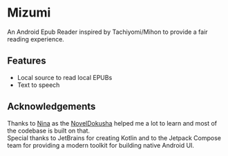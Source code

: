 # Mizumi

An Android Epub Reader inspired by Tachiyomi/Mihon to provide a fair reading experience.

## Features
 - Local source to read local EPUBs
 - Text to speech

## Acknowledgements
Thanks to [Nina](https://github.com/nanihadesuka) as the [NovelDokusha](https://github.com/nanihadesuka/NovelDokusha) helped me a lot to learn and most of the codebase is built on that.  
Special thanks to JetBrains for creating Kotlin and to the Jetpack Compose team for providing a modern toolkit for building native Android UI.
